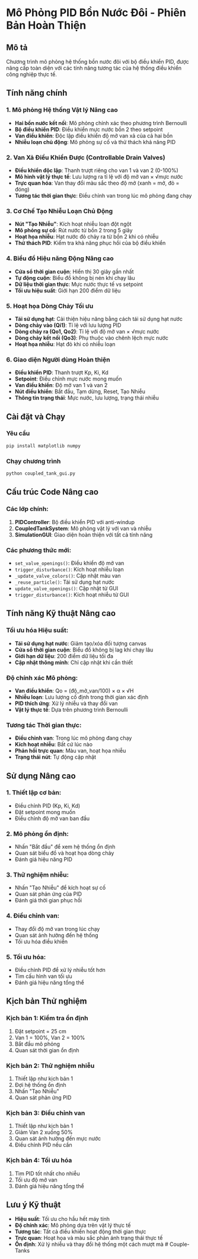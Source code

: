# Mô Phỏng PID Bồn Nước Đôi - Phiên Bản Hoàn Thiện

## Mô tả
Chương trình mô phỏng hệ thống bồn nước đôi với bộ điều khiển PID, được nâng cấp toàn diện với các tính năng tương tác của hệ thống điều khiển công nghiệp thực tế.

## Tính năng chính

### 1. Mô phỏng Hệ thống Vật lý Nâng cao
- **Hai bồn nước kết nối**: Mô phỏng chính xác theo phương trình Bernoulli
- **Bộ điều khiển PID**: Điều khiển mực nước bồn 2 theo setpoint
- **Van điều khiển**: Độc lập điều khiển độ mở van xả của cả hai bồn
- **Nhiễu loạn chủ động**: Mô phỏng sự cố và thử thách khả năng PID

### 2. Van Xả Điều Khiển Được (Controllable Drain Valves)
- **Điều khiển độc lập**: Thanh trượt riêng cho van 1 và van 2 (0-100%)
- **Mô hình vật lý thực tế**: Lưu lượng ra tỉ lệ với độ mở van × √mực nước
- **Trực quan hóa**: Van thay đổi màu sắc theo độ mở (xanh = mở, đỏ = đóng)
- **Tương tác thời gian thực**: Điều chỉnh van trong lúc mô phỏng đang chạy

### 3. Cơ Chế Tạo Nhiễu Loạn Chủ Động
- **Nút "Tạo Nhiễu"**: Kích hoạt nhiễu loạn đột ngột
- **Mô phỏng sự cố**: Rút nước từ bồn 2 trong 5 giây
- **Hoạt họa nhiễu**: Hạt nước đỏ chảy ra từ bồn 2 khi có nhiễu
- **Thử thách PID**: Kiểm tra khả năng phục hồi của bộ điều khiển

### 4. Biểu đồ Hiệu năng Động Nâng cao
- **Cửa sổ thời gian cuộn**: Hiển thị 30 giây gần nhất
- **Tự động cuộn**: Biểu đồ không bị nén khi chạy lâu
- **Dữ liệu thời gian thực**: Mực nước thực tế vs setpoint
- **Tối ưu hiệu suất**: Giới hạn 200 điểm dữ liệu

### 5. Hoạt họa Dòng Chảy Tối ưu
- **Tái sử dụng hạt**: Cải thiện hiệu năng bằng cách tái sử dụng hạt nước
- **Dòng chảy vào (Qi1)**: Tỉ lệ với lưu lượng PID
- **Dòng chảy ra (Qo1, Qo2)**: Tỉ lệ với độ mở van × √mực nước
- **Dòng chảy kết nối (Qo3)**: Phụ thuộc vào chênh lệch mực nước
- **Hoạt họa nhiễu**: Hạt đỏ khi có nhiễu loạn

### 6. Giao diện Người dùng Hoàn thiện
- **Điều khiển PID**: Thanh trượt Kp, Ki, Kd
- **Setpoint**: Điều chỉnh mực nước mong muốn
- **Van điều khiển**: Độ mở van 1 và van 2
- **Nút điều khiển**: Bắt đầu, Tạm dừng, Reset, Tạo Nhiễu
- **Thông tin trạng thái**: Mực nước, lưu lượng, trạng thái nhiễu

## Cài đặt và Chạy

### Yêu cầu
```bash
pip install matplotlib numpy
```

### Chạy chương trình
```bash
python coupled_tank_gui.py
```

## Cấu trúc Code Nâng cao

### Các lớp chính:
1. **PIDController**: Bộ điều khiển PID với anti-windup
2. **CoupledTankSystem**: Mô phỏng vật lý với van và nhiễu
3. **SimulationGUI**: Giao diện hoàn thiện với tất cả tính năng

### Các phương thức mới:
- `set_valve_openings()`: Điều khiển độ mở van
- `trigger_disturbance()`: Kích hoạt nhiễu loạn
- `_update_valve_colors()`: Cập nhật màu van
- `_reuse_particle()`: Tái sử dụng hạt nước
- `update_valve_openings()`: Cập nhật từ GUI
- `trigger_disturbance()`: Kích hoạt nhiễu từ GUI

## Tính năng Kỹ thuật Nâng cao

### Tối ưu hóa Hiệu suất:
- **Tái sử dụng hạt nước**: Giảm tạo/xóa đối tượng canvas
- **Cửa sổ thời gian cuộn**: Biểu đồ không bị lag khi chạy lâu
- **Giới hạn dữ liệu**: 200 điểm dữ liệu tối đa
- **Cập nhật thông minh**: Chỉ cập nhật khi cần thiết

### Độ chính xác Mô phỏng:
- **Van điều khiển**: Qo = (độ_mở_van/100) × α × √H
- **Nhiễu loạn**: Lưu lượng cố định trong thời gian xác định
- **PID thích ứng**: Xử lý nhiễu và thay đổi van
- **Vật lý thực tế**: Dựa trên phương trình Bernoulli

### Tương tác Thời gian thực:
- **Điều chỉnh van**: Trong lúc mô phỏng đang chạy
- **Kích hoạt nhiễu**: Bất cứ lúc nào
- **Phản hồi trực quan**: Màu van, hoạt họa nhiễu
- **Trạng thái nút**: Tự động cập nhật

## Sử dụng Nâng cao

### 1. **Thiết lập cơ bản**:
   - Điều chỉnh PID (Kp, Ki, Kd)
   - Đặt setpoint mong muốn
   - Điều chỉnh độ mở van ban đầu

### 2. **Mô phỏng ổn định**:
   - Nhấn "Bắt đầu" để xem hệ thống ổn định
   - Quan sát biểu đồ và hoạt họa dòng chảy
   - Đánh giá hiệu năng PID

### 3. **Thử nghiệm nhiễu**:
   - Nhấn "Tạo Nhiễu" để kích hoạt sự cố
   - Quan sát phản ứng của PID
   - Đánh giá thời gian phục hồi

### 4. **Điều chỉnh van**:
   - Thay đổi độ mở van trong lúc chạy
   - Quan sát ảnh hưởng đến hệ thống
   - Tối ưu hóa điều khiển

### 5. **Tối ưu hóa**:
   - Điều chỉnh PID để xử lý nhiễu tốt hơn
   - Tìm cấu hình van tối ưu
   - Đánh giá hiệu năng tổng thể

## Kịch bản Thử nghiệm

### **Kịch bản 1: Kiểm tra ổn định**
1. Đặt setpoint = 25 cm
2. Van 1 = 100%, Van 2 = 100%
3. Bắt đầu mô phỏng
4. Quan sát thời gian ổn định

### **Kịch bản 2: Thử nghiệm nhiễu**
1. Thiết lập như kịch bản 1
2. Đợi hệ thống ổn định
3. Nhấn "Tạo Nhiễu"
4. Quan sát phản ứng PID

### **Kịch bản 3: Điều chỉnh van**
1. Thiết lập như kịch bản 1
2. Giảm Van 2 xuống 50%
3. Quan sát ảnh hưởng đến mực nước
4. Điều chỉnh PID nếu cần

### **Kịch bản 4: Tối ưu hóa**
1. Tìm PID tốt nhất cho nhiễu
2. Tối ưu độ mở van
3. Đánh giá hiệu năng tổng thể

## Lưu ý Kỹ thuật
- **Hiệu suất**: Tối ưu cho hầu hết máy tính
- **Độ chính xác**: Mô phỏng dựa trên vật lý thực tế
- **Tương tác**: Tất cả điều khiển hoạt động thời gian thực
- **Trực quan**: Hoạt họa và màu sắc phản ánh trạng thái thực tế
- **Ổn định**: Xử lý nhiễu và thay đổi hệ thống một cách mượt mà #   C o u p l e - T a n k s  
 
